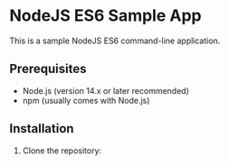 # NodeJS ES6 Sample App

This is a sample NodeJS ES6 command-line application.

## Prerequisites

- Node.js (version 14.x or later recommended)
- npm (usually comes with Node.js)

## Installation

1. Clone the repository:
